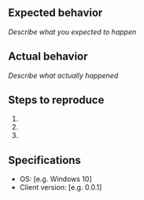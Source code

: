 ## Expected behavior

*Describe what you expected to happen*

## Actual behavior

*Describe what actually happened*

## Steps to reproduce

1.
2.
3.

## Specifications

- OS: [e.g. Windows 10]
- Client version: [e.g. 0.0.1]
